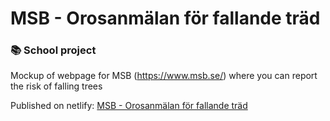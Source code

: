 # MSB - Orosanmälan för fallande träd
### 📚 School project <br>

Mockup of webpage for MSB (https://www.msb.se/) where you can report the risk of falling trees

Published on netlify: [MSB - Orosanmälan för fallande träd](https://msb-orosanmalan-trad.netlify.app/ "MSB - Orosanmälan för fallande träd (Mockup website)")
